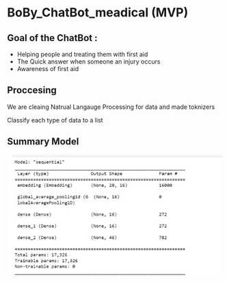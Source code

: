
#  BoBy_ChatBot_meadical (MVP)


## Goal of the ChatBot :

- Helping people and treating them with first aid
- The Quick answer when someone an injury occurs
- Awareness of first aid


## Proccesing 

We are cleaing Natrual Langauge Processing for data and made toknizers 

Classify each type of data to a list



## Summary Model


<img src="summary.jpg">
